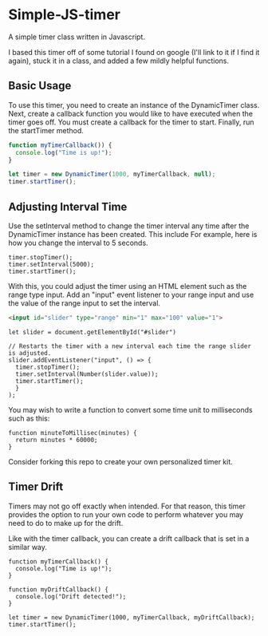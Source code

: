 # Simple-JS-timer
A simple timer class written in Javascript.

I based this timer off of some tutorial I found on google (I'll link to it if I find it again), stuck it in a class, and added a few mildly helpful functions.

## Basic Usage
To use this timer, you need to create an instance of the DynamicTimer class.
Next, create a callback function you would like to have executed when the timer goes off.
You must create a callback for the timer to start.
Finally, run the startTimer method.
```js
function myTimerCallback()) {
  console.log("Time is up!");
}

let timer = new DynamicTimer(1000, myTimerCallback, null);
timer.startTimer();
```

## Adjusting Interval Time
Use the setInterval method to change the timer interval any time after the DynamicTimer instance has been created.
This include 
For example, here is how you change the interval to 5 seconds.
```JS
timer.stopTimer();
timer.setInterval(5000);
timer.startTimer();
```
With this, you could adjust the timer using an HTML element such as the range type input.
Add an "input" event listener to your range input and use the value of the range input to set the interval.
```HTML
<input id="slider" type="range" min="1" max="100" value="1">
```
```JS
let slider = document.getElementById("#slider")

// Restarts the timer with a new interval each time the range slider is adjusted.
slider.addEventListener("input", () => {
  timer.stopTimer();
  timer.setInterval(Number(slider.value));
  timer.startTimer();
  }
);
```

You may wish to write a function to convert some time unit to milliseconds such as this:
```JS
function minuteToMillisec(minutes) {
  return minutes * 60000;
}
```
Consider forking this repo to create your own personalized timer kit.

## Timer Drift
Timers may not go off exactly when intended. For that reason, this timer provides the option to run your own code to perform whatever you may need to do to make up for the drift.

Like with the timer callback, you can create a drift callback that is set in a similar way.
```JS
function myTimerCallback() {
  console.log("Time is up!");
}

function myDriftCallback() {
  console.log("Drift detected!");
}

let timer = new DynamicTimer(1000, myTimerCallback, myDriftCallback);
timer.startTimer();
```
